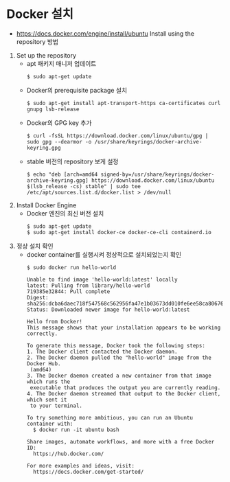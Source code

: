 # Docker 설치
- https://docs.docker.com/engine/install/ubuntu Install using the repository 방법
1. Set up the repository
   - apt 패키지 매니저 업데이트
     ```
     $ sudo apt-get update
     ```
   - Docker의 prerequisite package 설치
     ```
     $ sudo apt-get install apt-transport-https ca-certificates curl gnupg lsb-release
     ```
   - Docker의 GPG key 추가
     ```
     $ curl -fsSL https://download.docker.com/linux/ubuntu/gpg | sudo gpg --dearmor -o /usr/share/keyrings/docker-archive-keyring.gpg
     ```
   - stable 버전의 repository 보게 설정
     ```
     $ echo "deb [arch=amd64 signed-by=/usr/share/keyrings/docker-archive-keyring.gpg] https://download.docker.com/linux/ubuntu $(lsb_release -cs) stable" | sudo tee /etc/apt/sources.list.d/docker.list > /dev/null
     ```
2. Install Docker Engine
   - Docker 엔진의 최신 버전 설치
     ```
     $ sudo apt-get update
     $ sudo apt-get install docker-ce docker-ce-cli containerd.io
     ```
3. 정상 설치 확인
   - docker container를 실행시켜 정상적으로 설치되었는지 확인
     ```
     $ sudo docker run hello-world

     Unable to find image 'hello-world:latest' locally
     latest: Pulling from library/hello-world
     719385e32844: Pull complete 
     Digest: sha256:dcba6daec718f547568c562956fa47e1b03673dd010fe6ee58ca806767031d1c
     Status: Downloaded newer image for hello-world:latest

     Hello from Docker!
     This message shows that your installation appears to be working correctly.

     To generate this message, Docker took the following steps:
     1. The Docker client contacted the Docker daemon.
     2. The Docker daemon pulled the "hello-world" image from the Docker Hub.
      (amd64)
     3. The Docker daemon created a new container from that image which runs the
      executable that produces the output you are currently reading.
     4. The Docker daemon streamed that output to the Docker client, which sent it
      to your terminal.

     To try something more ambitious, you can run an Ubuntu container with:
       $ docker run -it ubuntu bash

     Share images, automate workflows, and more with a free Docker ID:
       https://hub.docker.com/
 
     For more examples and ideas, visit:
       https://docs.docker.com/get-started/
     ```
     
